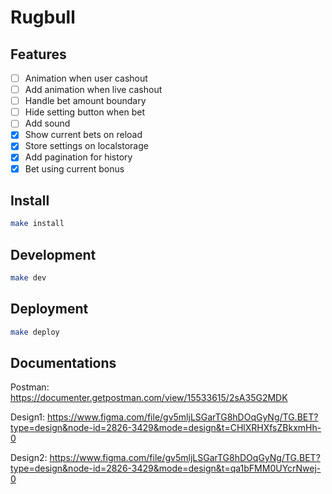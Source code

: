 # Rugbull 

## Features

- [ ] Animation when user cashout
- [ ] Add animation when live cashout
- [ ] Handle bet amount boundary
- [ ] Hide setting button when bet
- [ ] Add sound
- [x] Show current bets on reload
- [x] Store settings on localstorage 
- [x] Add pagination for history
- [x] Bet using current bonus

## Install

```bash
make install
```

## Development

```bash
make dev
```

## Deployment

```bash
make deploy
```


## Documentations

Postman: 
https://documenter.getpostman.com/view/15533615/2sA35G2MDK

Design1: 
https://www.figma.com/file/gv5mljLSGarTG8hDOqGyNg/TG.BET?type=design&node-id=2826-3429&mode=design&t=CHlXRHXfsZBkxmHh-0

Design2: 
https://www.figma.com/file/gv5mljLSGarTG8hDOqGyNg/TG.BET?type=design&node-id=2826-3429&mode=design&t=qa1bFMM0UYcrNwej-0